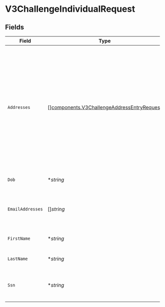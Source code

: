 # V3ChallengeIndividualRequest


## Fields

| Field                                                                                                                                                                                                                                                    | Type                                                                                                                                                                                                                                                     | Required                                                                                                                                                                                                                                                 | Description                                                                                                                                                                                                                                              | Example                                                                                                                                                                                                                                                  |
| -------------------------------------------------------------------------------------------------------------------------------------------------------------------------------------------------------------------------------------------------------- | -------------------------------------------------------------------------------------------------------------------------------------------------------------------------------------------------------------------------------------------------------- | -------------------------------------------------------------------------------------------------------------------------------------------------------------------------------------------------------------------------------------------------------- | -------------------------------------------------------------------------------------------------------------------------------------------------------------------------------------------------------------------------------------------------------- | -------------------------------------------------------------------------------------------------------------------------------------------------------------------------------------------------------------------------------------------------------- |
| `Addresses`                                                                                                                                                                                                                                              | [][components.V3ChallengeAddressEntryRequest](../../models/components/v3challengeaddressentryrequest.md)                                                                                                                                                 | :heavy_minus_sign:                                                                                                                                                                                                                                       | An array of addresses that belong to the individual.                                                                                                                                                                                                     | [<br/>{<br/>"address": "39 South Trail",<br/>"city": "San Antonio",<br/>"extendedAddress": "Apt 23",<br/>"postalCode": "78285",<br/>"region": "TX"<br/>},<br/>{<br/>"address": "4861 Jay Junction",<br/>"city": "Boston",<br/>"extendedAddress": "Apt 78",<br/>"postalCode": "02208",<br/>"region": "MS"<br/>}<br/>] |
| `Dob`                                                                                                                                                                                                                                                    | **string*                                                                                                                                                                                                                                                | :heavy_minus_sign:                                                                                                                                                                                                                                       | The date of birth of the individual.                                                                                                                                                                                                                     | 1981-01-17 00:00:00 +0000 UTC                                                                                                                                                                                                                            |
| `EmailAddresses`                                                                                                                                                                                                                                         | []*string*                                                                                                                                                                                                                                               | :heavy_minus_sign:                                                                                                                                                                                                                                       | An array of email addresses that belong to the individual.                                                                                                                                                                                               | [<br/>"jdoe@example.com",<br/>"dsmith@example.com"<br/>]                                                                                                                                                                                                 |
| `FirstName`                                                                                                                                                                                                                                              | **string*                                                                                                                                                                                                                                                | :heavy_minus_sign:                                                                                                                                                                                                                                       | The first name of the individual.                                                                                                                                                                                                                        | Tod                                                                                                                                                                                                                                                      |
| `LastName`                                                                                                                                                                                                                                               | **string*                                                                                                                                                                                                                                                | :heavy_minus_sign:                                                                                                                                                                                                                                       | The last name of the individual.                                                                                                                                                                                                                         | Weedall                                                                                                                                                                                                                                                  |
| `Ssn`                                                                                                                                                                                                                                                    | **string*                                                                                                                                                                                                                                                | :heavy_minus_sign:                                                                                                                                                                                                                                       | The social security number of the individual.                                                                                                                                                                                                            | 265228370                                                                                                                                                                                                                                                |
